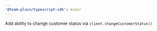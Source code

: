 ```yaml
---
'@team-plain/typescript-sdk': minor
---
```


Add ability to change customer status via `client.changeCustomerStatus()`

